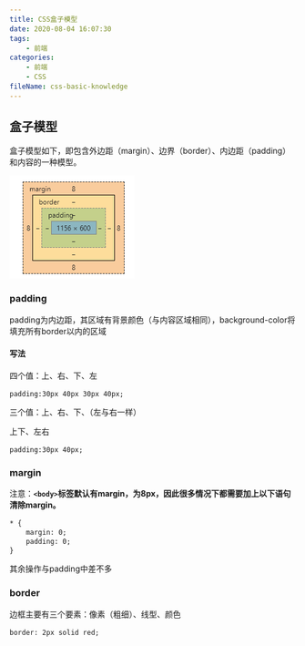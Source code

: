 ```yaml
---
title: CSS盒子模型
date: 2020-08-04 16:07:30
tags:
	- 前端
categories:
	- 前端
	- CSS
fileName: css-basic-knowledge
---
```




## 盒子模型

盒子模型如下，即包含外边距（margin）、边界（border）、内边距（padding）和内容的一种模型。

![](CSS基础\盒子模型.png)

### padding

padding为内边距，其区域有背景颜色（与内容区域相同），background-color将填充所有border以内的区域

#### 写法

四个值：上、右、下、左

```
padding:30px 40px 30px 40px;
```

三个值：上、右、下、（左与右一样）

上下、左右

```
padding:30px 40px;
```



### margin

注意：**`<body>`标签默认有margin，为8px，因此很多情况下都需要加上以下语句清除margin。**

```
* {
    margin: 0;
    padding: 0;
}
```

其余操作与padding中差不多



### border

边框主要有三个要素：像素（粗细）、线型、颜色

```
border: 2px solid red;
```

